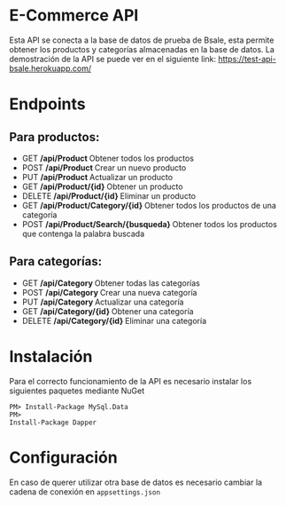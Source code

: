 # E-Commerce API
Esta API se conecta a la base de datos de prueba de Bsale, esta permite obtener los productos y categorías almacenadas en la base de datos. La demostración de la API se puede ver en el siguiente link: 
https://test-api-bsale.herokuapp.com/


# Endpoints
## Para productos:
<ul>
  <li>GET <strong>/api/Product </strong>Obtener todos los productos</li>
  <li>POST <strong>/api/Product </strong>Crear un nuevo producto</li>
  <li>PUT <strong>/api/Product </strong>Actualizar un producto</li>
  <li>GET <strong>/api/Product/{id} </strong>Obtener un producto</li>
  <li>DELETE <strong>/api/Product/{id} </strong>Eliminar un producto</li>
  <li>GET <strong>/api/Product/Category/{id} </strong>Obtener todos los productos de una categoría</li>
  <li>POST <strong>/api/Product/Search/{busqueda} </strong>Obtener todos los productos que contenga la palabra buscada</li>
</ul>

## Para categorías:
<ul>
  <li>GET <strong>/api/Category </strong>Obtener todas las categorías</li>
  <li>POST <strong>/api/Category </strong>Crear una nueva categoría</li>
  <li>PUT <strong>/api/Category </strong>Actualizar una categoría</li>
  <li>GET <strong>/api/Category/{id} </strong>Obtener una categoría</li>
  <li>DELETE <strong>/api/Category/{id} </strong>Eliminar una categoría</li>
</ul>

# Instalación

Para el correcto funcionamiento de la API es necesario instalar los siguientes paquetes mediante NuGet

<code>PM> Install-Package MySql.Data</code>
<br>
<code>PM> Install-Package Dapper</code>

# Configuración
En caso de querer utilizar otra base de datos es necesario cambiar la cadena de conexión en <code>appsettings.json</code> 
